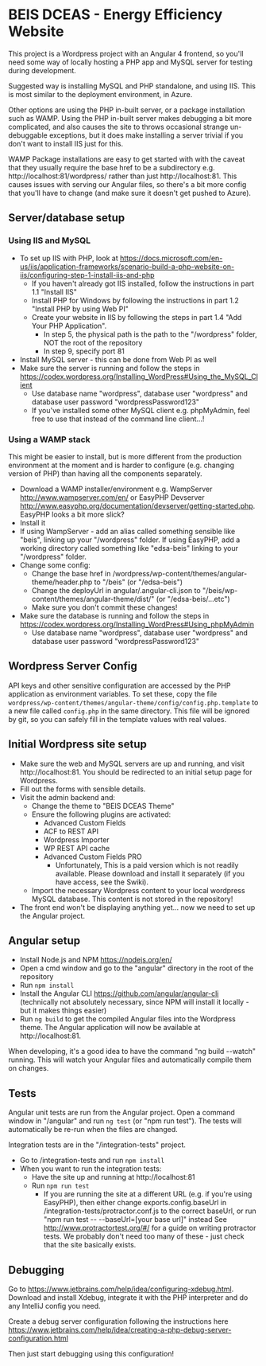 # BEIS DCEAS - Energy Efficiency Website

This project is a Wordpress project with an Angular 4
frontend, so you'll need some way of locally hosting a
PHP app and MySQL server for testing during development.

Suggested way is installing MySQL and PHP standalone, and using
IIS. This is most similar to the deployment environment, in Azure.

Other options are using the PHP in-built server, or a package
installation such as WAMP. Using the PHP in-built server makes
debugging a bit more complicated, and also causes the site to throws
occasional strange un-debuggable exceptions, but it does make installing
a server trivial if you don't want to install IIS just for this.

WAMP Package installations are easy to get started with with the caveat
that they usually require the base href to be a subdirectory e.g.
http://localhost:81/wordpress/ rather than just http://localhost:81. This
causes issues with serving our Angular files, so there's a bit more config
that you'll have to change (and make sure it doesn't get pushed to Azure).

## Server/database setup

### Using IIS and MySQL
* To set up IIS with PHP, look at https://docs.microsoft.com/en-us/iis/application-frameworks/scenario-build-a-php-website-on-iis/configuring-step-1-install-iis-and-php
  * If you haven't already got IIS installed, follow the instructions in part 1.1 "Install IIS"
  * Install PHP for Windows by following the instructions in part 1.2 "Install PHP by using Web PI"
  * Create your website in IIS by following the steps in part 1.4 "Add Your PHP Application".
    * In step 5, the physical path is the path to the "/wordpress" folder, NOT the root of the repository
    * In step 9, specify port 81
* Install MySQL server - this can be done from Web PI as well
* Make sure the server is running and follow the steps in https://codex.wordpress.org/Installing_WordPress#Using_the_MySQL_Client
  * Use database name "wordpress", database user "wordpress" and database user password "wordpressPassword123"
  * If you've installed some other MySQL client e.g. phpMyAdmin, feel free to use that instead of the command line client...!

### Using a WAMP stack
This might be easier to install, but is more different from the production environment at the moment and is harder to configure (e.g. changing version of PHP) than having all the components separately.

* Download a WAMP installer/environment e.g. WampServer http://www.wampserver.com/en/ or EasyPHP Devserver http://www.easyphp.org/documentation/devserver/getting-started.php. EasyPHP looks a bit more slick?
* Install it
* If using WampServer - add an alias called something sensible like "beis", linking up your "/wordpress" folder. If using EasyPHP, add a working directory called something like "edsa-beis" linking to your "/wordpress" folder.
* Change some config:
  * Change the base href in /wordpress/wp-content/themes/angular-theme/header.php to "/beis" (or "/edsa-beis")
  * Change the deployUrl in angular/.angular-cli.json to "/beis/wp-content/themes/angular-theme/dist/" (or "/edsa-beis/...etc")
  * Make sure you don't commit these changes!
* Make sure the database is running and follow the steps in https://codex.wordpress.org/Installing_WordPress#Using_phpMyAdmin
  * Use database name "wordpress", database user "wordpress" and database user password "wordpressPassword123"

## Wordpress Server Config
API keys and other sensitive configuration are accessed by the PHP application as environment variables. To set these, copy the file
`wordpress/wp-content/themes/angular-theme/config/config.php.template` to a new file called `config.php` in the same directory. This file
 will be ignored by git, so you can safely fill in the template values with real values.

## Initial Wordpress site setup

* Make sure the web and MySQL servers are up and running, and visit http://localhost:81. You should be redirected to an initial setup page for Wordpress.
* Fill out the forms with sensible details.
* Visit the admin backend and:
  * Change the theme to "BEIS DCEAS Theme"
  * Ensure the following plugins are activated:
    * Advanced Custom Fields
    * ACF to REST API
    * Wordpress Importer
    * WP REST API cache
    * Advanced Custom Fields PRO
      * Unfortunately, This is a paid version which is not readily available. Please download and install it separately (if you have access, see the Swiki). 
  * Import the necessary Wordpress content to your local wordpress MySQL database. This content is not stored in the repository!
* The front end won't be displaying anything yet... now we need to set up the Angular project.

## Angular setup

* Install Node.js and NPM https://nodejs.org/en/
* Open a cmd window and go to the "angular" directory in the root of the repository
* Run `npm install`
* Install the Angular CLI https://github.com/angular/angular-cli (technically not absolutely necessary, since NPM will install it locally - but it makes things easier)
* Run `ng build` to get the compiled Angular files into the Wordpress theme. The Angular application will now be available at http://localhost:81. 

When developing, it's a good idea to have the command "ng build --watch" running. This will watch your Angular files and automatically compile them on changes.

## Tests

Angular unit tests are run from the Angular project. Open a command window in "/angular" and run `ng test` (or "npm run test"). The tests will automatically be re-run when the files are changed.

Integration tests are in the "/integration-tests" project.

* Go to /integration-tests and run `npm install`
* When you want to run the integration tests:
  * Have the site up and running at http://localhost:81
  * Run `npm run test`
    * If you are running the site at a different URL (e.g. if you're using EasyPHP), then either change exports.config.baseUrl in /integration-tests/protractor.conf.js to the correct baseUrl, or run "npm run test -- --baseUrl=[your base url]" instead
See http://www.protractortest.org/#/ for a guide on writing protractor tests. We probably don't need too many of these - just check that the site basically exists.

## Debugging

Go to https://www.jetbrains.com/help/idea/configuring-xdebug.html. Download and install Xdebug, integrate it with the PHP interpreter and do any IntelliJ config you need.

Create a debug server configuration following the instructions here https://www.jetbrains.com/help/idea/creating-a-php-debug-server-configuration.html

Then just start debugging using this configuration!
